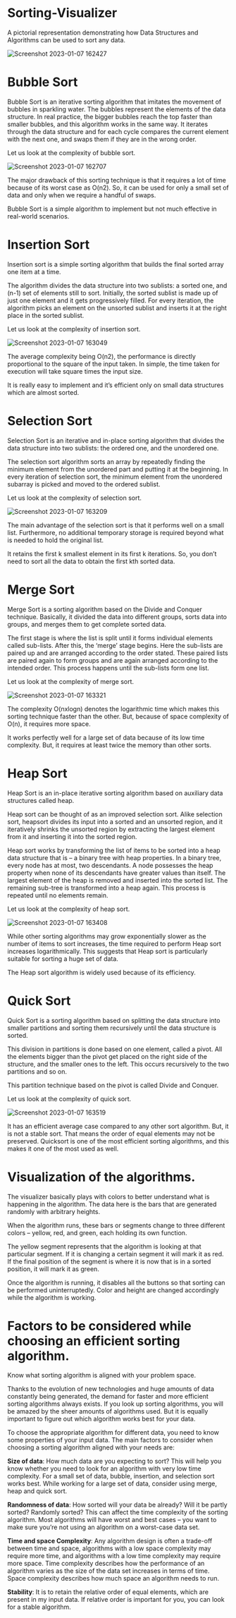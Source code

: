 # Sorting-Visualizer
A pictorial representation demonstrating how Data Structures and Algorithms can be used to sort any data.



![Screenshot 2023-01-07 162427](https://user-images.githubusercontent.com/74191100/211145941-92a66622-9fcd-4c67-9255-aef4b82652c3.png)


# Bubble Sort

Bubble Sort is an iterative sorting algorithm that imitates the movement of bubbles in sparkling water.
The bubbles represent the elements of the data structure.
In real practice, the bigger bubbles reach the top faster than smaller bubbles, and this algorithm works in the same way.
It iterates through the data structure and for each cycle compares the current element with the next one, and swaps them if they are in the wrong order.

Let us look at the complexity of bubble sort.

![Screenshot 2023-01-07 162707](https://user-images.githubusercontent.com/74191100/211146030-4a022e7f-39f8-4892-85be-a51fe78b8fcb.png)


The major drawback of this sorting technique is that it requires a lot of time because of its worst case as O(n2). So, it can be used for only a small set of data and only when we require a handful of swaps.

Bubble Sort is a simple algorithm to implement but not much effective in real-world scenarios.

# Insertion Sort

Insertion sort is a simple sorting algorithm that builds the final sorted array one item at a time. 

The algorithm divides the data structure into two sublists: a sorted one, and (n-1) set of elements still to sort. Initially, the sorted sublist is made up of just one element and it gets progressively filled. For every iteration, the algorithm picks an element on the unsorted sublist and inserts it at the right place in the sorted sublist. 

Let us look at the complexity of insertion sort.



![Screenshot 2023-01-07 163049](https://user-images.githubusercontent.com/74191100/211146155-f2a74625-40ff-49c6-8575-28d0d7e83292.png)


The average complexity being O(n2), the performance is directly proportional to the square of the input taken. In simple, the time taken for execution will take square times the input size.

It is really easy to implement and it’s efficient only on small data structures which are almost sorted. 

# Selection Sort

Selection Sort is an iterative and in-place sorting algorithm that divides the data structure into two sublists: the ordered one, and the unordered one.

The selection sort algorithm sorts an array by repeatedly finding the minimum element from the unordered part and putting it at the beginning. In every iteration of selection sort, the minimum element from the unordered subarray is picked and moved to the ordered sublist. 

Let us look at the complexity of selection sort.


![Screenshot 2023-01-07 163209](https://user-images.githubusercontent.com/74191100/211146195-42572340-c63e-47a6-9780-52e77b87dd3c.png)


The main advantage of the selection sort is that it performs well on a small list. Furthermore, no additional temporary storage is required beyond what is needed to hold the original list.

It retains the first k smallest element in its first k iterations.  So, you don’t need to sort all the data to obtain the first kth sorted data.


# Merge Sort

Merge Sort is a sorting algorithm based on the Divide and Conquer technique. Basically, it divided the data into different groups, sorts data into groups, and merges them to get complete sorted data. 

The first stage is where the list is split until it forms individual elements called sub-lists. After this, the ‘merge’ stage begins. Here the sub-lists are paired up and are arranged according to the order stated. These paired lists are paired again to form groups and are again arranged according to the intended order. This process happens until the sub-lists form one list. 

Let us look at the complexity of merge sort.

![Screenshot 2023-01-07 163321](https://user-images.githubusercontent.com/74191100/211146240-96cabab8-b071-40ce-999d-cc7edc768bd6.png)


The complexity O(nxlogn) denotes the logarithmic time which makes this sorting technique faster than the other. But, because of space complexity of O(n), it requires more space.

It works perfectly well for a large set of data because of its low time complexity. But, it requires at least twice the memory than other sorts. 


# Heap Sort 

Heap Sort is an in-place iterative sorting algorithm based on auxiliary data structures called heap.

Heap sort can be thought of as an improved selection sort. Alike selection sort, heapsort divides its input into a sorted and an unsorted region, and it iteratively shrinks the unsorted region by extracting the largest element from it and inserting it into the sorted region.

Heap sort works by transforming the list of items to be sorted into a heap data structure that is – a binary tree with heap properties. In a binary tree, every node has at most, two descendants. A node possesses the heap property when none of its descendants have greater values than itself. The largest element of the heap is removed and inserted into the sorted list. The remaining sub-tree is transformed into a heap again. This process is repeated until no elements remain. 

Let us look at the complexity of heap sort.


![Screenshot 2023-01-07 163408](https://user-images.githubusercontent.com/74191100/211146284-43b84b60-2c3e-4117-9e29-30815a20e6d7.png)


While other sorting algorithms may grow exponentially slower as the number of items to sort increases, the time required to perform Heap sort increases logarithmically. This suggests that Heap sort is particularly suitable for sorting a huge set of data.

The Heap sort algorithm is widely used because of its efficiency. 


# Quick Sort

Quick Sort is a sorting algorithm based on splitting the data structure into smaller partitions and sorting them recursively until the data structure is sorted.

This division in partitions is done based on one element, called a pivot. All the elements bigger than the pivot get placed on the right side of the structure, and the smaller ones to the left.  This occurs recursively to the two partitions and so on.

This partition technique based on the pivot is called Divide and Conquer.

Let us look at the complexity of quick sort.

![Screenshot 2023-01-07 163519](https://user-images.githubusercontent.com/74191100/211146318-e961ffd3-3585-411a-b55c-183e22d114a4.png)


It has an efficient average case compared to any other sort algorithm. But, it is not a stable sort. That means the order of equal elements may not be preserved.
Quicksort is one of the most efficient sorting algorithms, and this makes it one of the most used as well. 



# Visualization of the algorithms.
The visualizer basically plays with colors to better understand what is happening in the algorithm. The data here is the bars that are generated randomly with arbitrary heights. 

When the algorithm runs, these bars or segments change to three different colors – yellow, red, and green, each holding its own function.

The yellow segment represents that the algorithm is looking at that particular segment. If it is changing a certain segment it will mark it as red. If the final position of the segment is where it is now that is in a sorted position, it will mark it as green.

Once the algorithm is running, it disables all the buttons so that sorting can be performed uninterruptedly. Color and height are changed accordingly while the algorithm is working. 


# Factors to be considered while choosing an efficient sorting algorithm.
Know what sorting algorithm is aligned with your problem space.

Thanks to the evolution of new technologies and huge amounts of data constantly being generated, the demand for faster and more efficient sorting algorithms always exists. If you look up sorting algorithms, you will be amazed by the sheer amounts of algorithms used. But it is equally important to figure out which algorithm works best for your data.

To choose the appropriate algorithm for different data, you need to know some properties of your input data.  The main factors to consider when choosing a sorting algorithm aligned with your needs are: 

**Size of data**:  How much data are you expecting to sort? This will help you know whether you need to look for an algorithm with very low time complexity. For a small set of data, bubble, insertion, and selection sort works best. While working for a large set of data, consider using merge, heap and quick sort.

**Randomness of data**: How sorted will your data be already? Will it be partly sorted? Randomly sorted? This can affect the time complexity of the sorting algorithm. Most algorithms will have worst and best cases – you want to make sure you’re not using an algorithm on a worst-case data set.

**Time and space Complexity**: Any algorithm design is often a trade-off between time and space, algorithms with a low space complexity may require more time, and algorithms with a low time complexity may require more space. Time complexity describes how the performance of an algorithm varies as the size of the data set increases in terms of time. Space complexity describes how much space an algorithm needs to run.

**Stability**: It is to retain the relative order of equal elements, which are present in my input data. If relative order is important for you, you can look for a stable algorithm.

